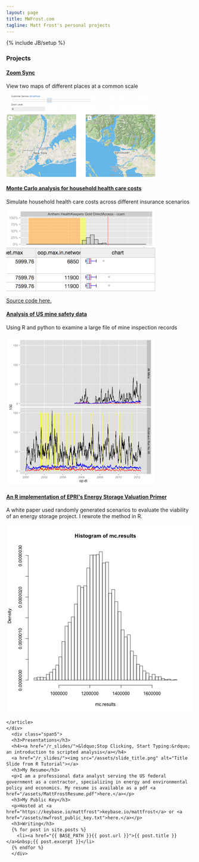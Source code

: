 ```yaml
---
layout: page
title: MWFrost.com
tagline: Matt Frost's personal projects
---
```

{% include JB/setup %}

<div class="row">
  <div class="span1">
  </div>
    <div class="span5">
    <h3>Projects</h3>
    <article class="markdown-body entry-content" itemprop="mainContentOfPage">
    <h4><a href="/ZoomSync.html">Zoom Sync</a> </h4>
    <p>View two maps of different places at a common scale</p>
    <img src="/assets/zoomsync.png" alt="Screenshot of two maps displayed side by side">
    <h4><a href="https://frost.shinyapps.io/insurance_estimator/">Monte Carlo analysis for household health care costs</a> </h4>
    <p>Simulate household health care costs across different insurance scenarios</p>
      <img src="/assets/insurance.png" alt="Insurance Cost Distribution">
      <img src="/assets/whisker_plot.png" alt="Insurance Cost Box-and-Whisker Plots">
      <p><a href="https://github.com/mwfrost/insurance_estimator">Source code here.</a></p>
    <h4><a href="https://github.com/mwfrost/MSHA">Analysis of US mine safety data</a> </h4>
    <p>Using R and python to examine a large file of mine inspection records</p>
    <img src="/assets/msha.png" alt="Experimental mine safety analysis">
    <h4><a href="https://github.com/mwfrost/Energy_Storage_Valuation">An R implementation of EPRI's Energy Storage Valuation Primer </a></h4>
    <p>A white paper used randomly generated scenarios to evaluate the viability of an energy storage project. I rewrote the method in R.</p>
        <img src="/assets/epri.png" alt="EPRI analysis">

    </article>
    </div>
      <div class="span5">
      <h3>Presentations</h3>
      <h4><a href="/r_slides/">&ldquo;Stop Clicking, Start Typing:&rdquo; an introduction to scripted analysis</a></h4>
      <a href="/r_slides/"><img src="/assets/slide_title.png" alt="Title Slide from R Tutorial"></a>
      <h3>My Resume</h3>
      <p>I am a professional data analyst serving the US federal government as a contractor, specializing in energy and environmental policy and economics. My resume is available as a pdf <a href="/assets/MattFrostResume.pdf">here.</a></p>
      <h3>My Public Key</h3>
      <p>Hosted at <a href="https://keybase.io/mattfrost">keybase.io/mattfrost</a> or <a href="/assets/mwfrost_public_key.txt">here.</a></p>
      <h3>Writing</h3>
      {% for post in site.posts %}
        <li><a href="{{ BASE_PATH }}{{ post.url }}">{{ post.title }}</a>&nbsp;{{ post.excerpt }}</li>
      {% endfor %}
      </div>
</div>
